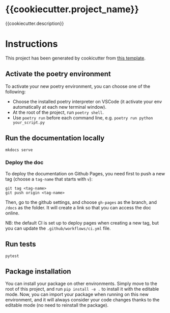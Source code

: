 # {{cookiecutter.project_name}}
{{cookiecutter.description}}

# Instructions

This project has been generated by cookicutter from [this template](https://github.com/MICS-Lab/poetry_cookiecutter).

## Activate the poetry environment

To activate your new poetry environment, you can choose one of the following:
- Choose the installed poetry interpreter on VSCode (it activate your env automatically at each new terminal window).
- At the root of the project, run `poetry shell`.
- Use `poetry run` before each command line, e.g. `poetry run python your_script.py`

## Run the documentation locally

`mkdocs serve`

### Deploy the doc
To deploy the documentation on Github Pages, you need first to push a new tag (choose a `tag-name` that starts with `v`):
```
git tag <tag-name>
git push origin <tag-name>
```
Then, go to the github settings, and choose `gh-pages` as the branch, and `/docs` as the folder. It will create a link so that you can access the doc online.

NB: the default CI is set up to deploy pages when creating a new tag, but you can update the `.github/workflows/ci.yml` file.

## Run tests

`pytest`

## Package installation
You can install your package on other environments. Simply move to the root of this project, and run `pip install -e .` to install it with the editable mode. Now, you can import your package when running on this new environment, and it will always consider your code changes thanks to the editable mode (no need to reinstall the package).